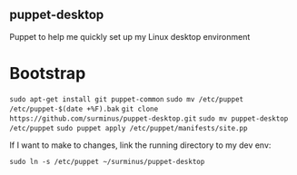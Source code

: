## puppet-desktop

Puppet to help me quickly set up my Linux desktop environment

# Bootstrap

`sudo apt-get install git puppet-common`
`sudo mv /etc/puppet /etc/puppet-$(date +%F).bak`
`git clone https://github.com/surminus/puppet-desktop.git`
`sudo mv puppet-desktop /etc/puppet`
`sudo puppet apply /etc/puppet/manifests/site.pp`

If I want to make to changes, link the running directory to my dev env:

`sudo ln -s /etc/puppet ~/surminus/puppet-desktop`
